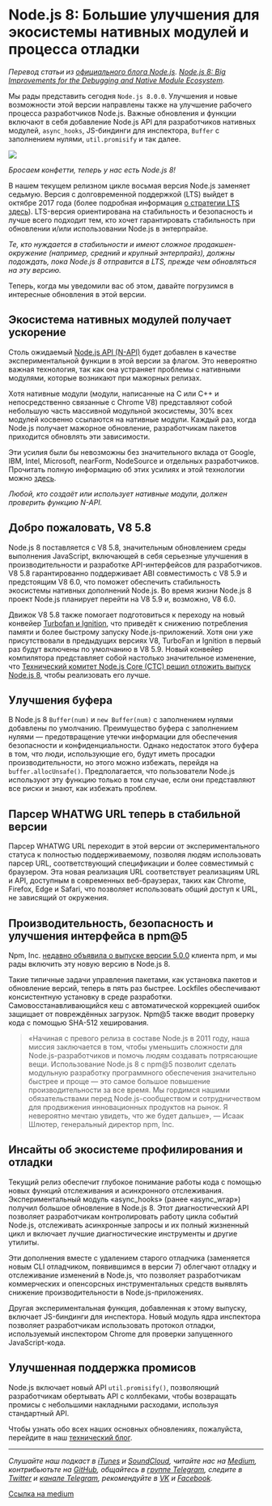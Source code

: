 # Node.js 8: Большие улучшения для экосистемы нативных модулей и процесса отладки
*Перевод статьи из [официального блога Node.js](https://medium.com/@nodejs). [Node.js 8: Big Improvements for the Debugging and Native Module Ecosystem](https://medium.com/@nodejs/node-js-8-big-improvements-for-the-debugging-and-native-module-ecosystem-58454861f2fc).*

Мы рады представить сегодня `Node.js 8.0.0`. Улучшения и новые возможности этой версии направлены также на улучшение рабочего процесса разработчиков Node.js. Важные обновления и функции включают в себя добавление Node.js API для разработчиков нативных модулей, `async_hooks`, JS-биндинги для инспектора, `Buffer` с заполнением нулями, `util.promisify` и так далее.

![](https://cdn-images-1.medium.com/max/1400/1*6-_PzFOl9FRNZPn-LEOi4Q.jpeg)

*Бросаем конфетти, теперь у нас есть Node.js 8!*

В нашем текущем релизном цикле восьмая версия Node.js заменяет седьмую. Версия с долговременной поддержкой (LTS) выйдет в октябре 2017 года (более подробная информация [о стратегии LTS здесь](https://github.com/nodejs/LTS)). LTS-версия ориентирована на стабильность и безопасность и лучше всего подходит тем, кто хочет гарантировать стабильность при обновлении и/или использовании Node.js в энтерпрайзе.

*Те, кто нуждается в стабильности и имеют сложное продакшен-окружение (например, средний и крупный энтерпрайз), должны подождать, пока Node.js 8 отправится в LTS, прежде чем обновляться на эту версию.*

Теперь, когда мы уведомили вас об этом, давайте погрузимся в интересные обновления в этой версии.

## Экосистема нативных модулей получает ускорение
Столь ожидаемый [Node.js API (N-API)](https://medium.com/the-node-js-collection/ibm-intel-microsoft-mozilla-and-nodesource-join-forces-on-node-js-48e21ffb697d) будет добавлен в качестве экспериментальной функции в этой версии за флагом. Это невероятно важная технология, так как она устраняет проблемы с нативными модулями, которые возникают при мажорных релизах.

Хотя нативные модули (модули, написанные на C или C++ и непосредственно связанные с Chrome V8) представляют собой небольшую часть массивной модульной экосистемы, 30% всех модулей косвенно ссылаются на нативные модули. Каждый раз, когда Node.js получает мажорное обновление, разработчикам пакетов приходится обновлять эти зависимости.

Эти усилия были бы невозможны без значительного вклада от Google, IBM, Intel, Microsoft, nearForm, NodeSource и отдельных разработчиков. Прочитать полную информацию об этих усилиях и этой технологии можно [здесь](https://medium.com/@nodejs/n-api-next-generation-node-js-apis-for-native-modules-169af5235b06).

*Любой, кто создаёт или использует нативные модули, должен проверить функцию N-API.*

## Добро пожаловать, V8 5.8
Node.js 8 поставляется с V8 5.8, значительным обновлением среды выполнения JavaScript, включающей в себя серьезные улучшения в производительности и разработке API-интерфейсов для разработчиков. V8 5.8 гарантированно поддерживает ABI совместимость с V8 5.9 и предстоящим V8 6.0, что поможет обеспечить стабильность экосистемы нативных дополнений Node.js. Во время жизни Node.js 8 проект Node.js планирует перейти на V8 5.9 и, возможно, V8 6.0.

Движок V8 5.8 также помогает подготовиться к переходу на новый конвейер [Turbofan и Ignition](https://v8project.blogspot.com/2017/05/launching-ignition-and-turbofan.html), что приведёт к снижению потребления памяти и более быстрому запуску Node.js-приложений. Хотя они уже присутствовали в предыдущих версиях V8, TurboFan и Ignition в первый раз будут включены по умолчанию в V8 5.9. Новый конвейер компилятора представляет собой настолько значительное изменение, что [Технический комитет Node.js Core (CTC) решил отложить выпуск Node.js 8](https://medium.com/the-node-js-collection/node-js-8-0-0-has-been-delayed-and-will-ship-on-or-around-may-30th-cd38ba96980d), чтобы реализовать его лучше.

## Улучшения буфера
В Node.js 8 `Buffer(num)` и `new Buffer(num)` с заполнением нулями добавлены по умолчанию. Преимущество буфера с заполнением нулями — предотвращение утечки информации для обеспечения безопасности и конфиденциальности. Однако недостаток этого буфера в том, что люди, использующие его, будут иметь просадки производительности, но этого можно избежать, перейдя на `buffer.allocUnsafe()`. Предполагается, что пользователи Node.js используют эту функцию только в том случае, если они представляют все риски и знают, как избежать проблем.

## Парсер WHATWG URL теперь в стабильной версии
Парсер WHATWG URL переходит в этой версии от экспериментального статуса к полностью поддерживаемому, позволяя людям использовать парсер URL, соответствующий спецификации и более совместимый с браузером. Эта новая реализация URL соответствует реализациям URL и API, доступным в современных веб-браузерах, таких как Chrome, Firefox, Edge и Safari, что позволяет использовать общий доступ к URL, не зависящий от окружения.

## Производительность, безопасность и улучшения интерфейса в npm@5
Npm, Inc. [недавно объявила о выпуске версии 5.0.0](https://medium.com/npm-inc/npm-5-is-now-latest-d674e9e3b0ec) клиента npm, и мы рады включить эту новую версию в Node.js 8.

Такие типичные задачи управления пакетами, как установка пакетов и обновление версий, теперь в пять раз быстрее. Lockfiles обеспечивают консистентную установку в среде разработки. Самовосстанавливающийся кеш с автоматической коррекцией ошибок защищает от повреждённых загрузок. Npm@5 также вводит проверку кода с помощью SHA-512 хеширования.

> «Начиная с превого релиза в составе Node.js в 2011 году, наша миссия заключается в том, чтобы уменьшить сложности для Node.js-разработчиков и помочь людям создавать потрясающие вещи. Использование Node.js 8 с npm@5 позволит сделать модульную разработку программного обеспечения значительно быстрее и проще — это самое большое повышение производительности за все время. Мы гордимся нашими обязательствами перед Node.js-сообществом и сотрудничеством для продвижения инновационных продуктов на рынок. Я невероятно мечтаю увидеть, что же будет дальше», — Исаак Шлютер, генеральный директор npm, Inc.

## Инсайты об экосистеме профилирования и отладки
Текущий релиз обеспечит глубокое понимание работы кода с помощью новых функций отслеживания и асинхронного отслеживания. Экспериментальный модуль «async_hooks» (ранее «async_wrap») получил большое обновление в Node.js 8. Этот диагностический API позволяет разработчикам контролировать работу цикла событий Node.js, отслеживать асинхронные запросы и их полный жизненный цикл и включает лучшие диагностические инструменты и другие утилиты.

Эти дополнения вместе с удалением старого отладчика (заменяется новым CLI отладчиком, появившимся в версии 7) облегчают отладку и отслеживание изменений в Node.js, что позволяет разработчикам коммерческих и опенсорсных инструментальных средств выявлять снижение производительности в Node.js-приложениях.

Другая экспериментальная функция, добавленная к этому выпуску, включает JS-биндинги для инспектора. Новый модуль ядра инспектора позволяет разработчикам использовать протокол отладки, используемый инспектором Chrome для проверки запущенного JavaScript-кода.

## Улучшенная поддержка промисов
Node.js включает новый API `util.promisify()`, позволяющий разработчикам обертывать API с коллбеками, чтобы возвращать промисы с небольшими накладными расходами, используя стандартный API.

Чтобы узнать обо всех наших основных обновлениях, пожалуйста, перейдите в наш [технический блог](https://nodejs.org/en/blog/release/v8.0.0/).

----
*Слушайте наш подкаст в [iTunes](https://itunes.apple.com/ru/podcast/девшахта/id1226773343) и [SoundCloud](https://soundcloud.com/devschacht), читайте нас на [Medium](https://medium.com/devschacht), контрибьютьте на [GitHub](https://github.com/devSchacht), общайтесь в [группе Telegram](https://t.me/devSchacht), следите в [Twitter](https://twitter.com/DevSchacht) и [канале Telegram](https://t.me/devSchachtChannel), рекомендуйте в [VK](https://vk.com/devschacht) и [Facebook](https://www.facebook.com/devSchacht).*

[Ссылка на medium](https://medium.com/devschacht/node-js-8-big-improvements-for-the-debugging-and-native-module-ecosystem-bb42f8eee603)
